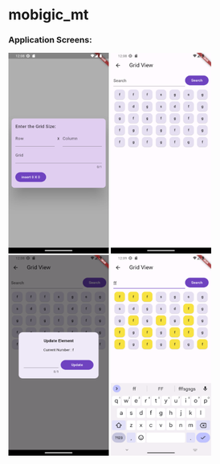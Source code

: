 # mobigic_mt

<h3> Application Screens:</h3>
<div class="row">
<img src="git_Image/inputScreen.png"  width="200" height="400" />
<img src="git_Image/searchScreen.png"  width="200" height="400" />

<img src="git_Image/updateScreen.png"  width="200" height="400" />
<img src="git_Image/searchHighlight.png"  width="200" height="400" />
</div>
